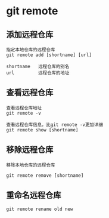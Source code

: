 # git remote

## 添加远程仓库
```
指定本地仓库的远程仓库
git remote add [shortname] [url]

shortname   远程仓库的别名
url         远程仓库的地址

```

## 查看远程仓库

```
查看远程仓库地址
git remote -v

查看远程仓库信息。比git remote -v更加详细
git remote show [shortname]

```

## 移除远程仓库

```
移除本地仓库的远程仓库

git remote remove [shortname]
```

## 重命名远程仓库
```
git remote rename old new
```